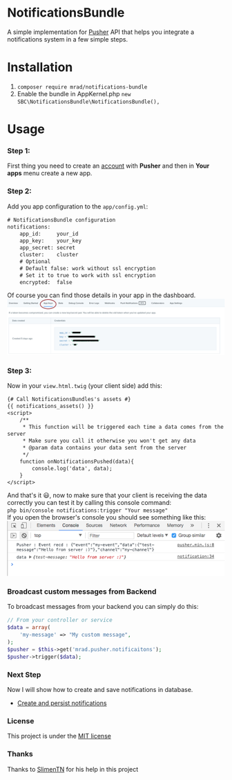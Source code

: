 # NotificationsBundle

A simple implementation for [Pusher](https://pusher.com/) API that helps you integrate a notifications
system in a few simple steps.

# Installation

1. `composer require mrad/notifications-bundle`<br>
2. Enable the bundle in AppKernel.php `new SBC\NotificationsBundle\NotificationsBundle(),`<br>

# Usage

### Step 1:
First thing you need to create an [account](https://pusher.com/signup) with **Pusher** and then in **Your apps** menu create
a new app.

### Step 2:
Add you app configuration to the `app/config.yml`:
```
# NotificationsBundle configuration
notifications:
    app_id:     your_id
    app_key:    your_key
    app_secret: secret
    cluster:    cluster
    # Optional
    # Default false: work without ssl encryption
    # Set it to true to work with ssl encryption
    encrypted:  false
```
Of course you can find those details in your app in the dashboard.<br>
![alt text](Resources/docs/images/pusher_dashboard.png)

### Step 3:
Now in your `view.html.twig` (your client side) add this:
```
{# Call NotificationsBundles's assets #}
{{ notifications_assets() }}
<script>
    /**
     * This function will be triggered each time a data comes from the server
     * Make sure you call it otherwise you won't get any data
     * @param data contains your data sent from the server
     */
    function onNotificationsPushed(data){
        console.log('data', data);
    }
</script>
```

And that's it :smiley:, now to make sure that your client is receiving the data correctly you can test it by calling this
console command:<br>
`php bin/console notifications:trigger "Your message"`<br>
If you open the browser's console you should see something like this:<br>
![alt text](Resources/docs/images/browser_console.png)

### Broadcast custom messages from Backend
To broadcast messages from your backend you can simply do this:
```php
// From your controller or service
$data = array(
    'my-message' => "My custom message",
);
$pusher = $this->get('mrad.pusher.notificaitons');
$pusher->trigger($data);
```

### Next Step

Now I will show how to create and save notifications in database.
* [Create and persist notifications](Resources/docs/NotificationExample.md)

### License
This project is under the [MIT license](LICENSE)

### Thanks
Thanks to [SlimenTN](https://github.com/SlimenTN) for his help in this project